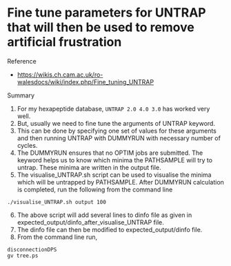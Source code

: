 # Fine tune parameters for UNTRAP that will then be used to remove artificial frustration

Reference
- https://wikis.ch.cam.ac.uk/ro-walesdocs/wiki/index.php/Fine_tuning_UNTRAP

Summary
1. For my hexapeptide database, `UNTRAP 2.0 4.0 3.0` has worked very well.
2. But, usually we need to fine tune the arguments of UNTRAP keyword.
3. This can be done by specifying one set of values for these arguments and
then running UNTRAP with DUMMYRUN with necessary number of cycles.
4. The DUMMYRUN ensures that no OPTIM jobs are submitted. The keyword helps us
to know which minima the PATHSAMPLE will try to untrap. These minima are written
in the output file.
5. The visualise_UNTRAP.sh script can be used to visualise the minima which will be
untrapped by PATHSAMPLE. After DUMMYRUN calculation is completed, run the following
from the command line
```
./visualise_UNTRAP.sh output 100
``` 
6. The above script will add several lines to dinfo file as given in 
expected_output/dinfo_after_visualise_UNTRAP file.
7. The dinfo file can then be modified to expected_output/dinfo file.
8. From the command line run,
```
disconnectionDPS
gv tree.ps
```
